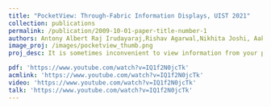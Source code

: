 ```yaml
---
title: "PocketView: Through-Fabric Information Displays, UIST 2021"
collection: publications
permalink: /publication/2009-10-01-paper-title-number-1
authors: Antony Albert Raj Irudayaraj,Rishav Agarwal,Nikhita Joshi, Aakar Gupta, Omid Abari, Daniel Vogel
image_proj: /images/pocketview_thumb.png
proj_desc: It is sometimes inconvenient to view information from your phone when it is stored away in a pocket or bag. This retrieval process can be cumbersome when holding a shopping bag and potentially dangerous while biking. So, we explore the idea of directly viewing information through the fabric of a pocket using low-resolution bright LED matrix displays.

pdf: 'https://www.youtube.com/watch?v=IQ1f2N0jcTk'
acmlink: 'https://www.youtube.com/watch?v=IQ1f2N0jcTk'
video: 'https://www.youtube.com/watch?v=IQ1f2N0jcTk'
talk: 'https://www.youtube.com/watch?v=IQ1f2N0jcTk'
---
```





